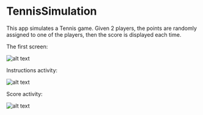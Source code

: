 # TennisSimulation

This app simulates a Tennis game. 
Given 2 players, the points are randomly assigned to one of the players, then the score is displayed each time.

The first screen:

![alt text](https://i.imgur.com/FaJeGfS.jpg)

Instructions activity:

![alt text](https://i.imgur.com/yZnubuh.jpg)

Score activity:

![alt text](https://i.imgur.com/79tB4NZ.jpg)
